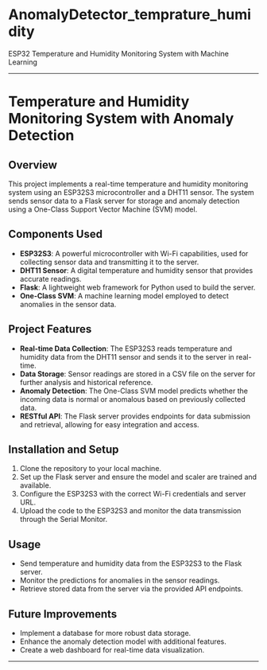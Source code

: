 # AnomalyDetector_temprature_humidity
ESP32 Temperature and Humidity Monitoring System with Machine Learning

---

# Temperature and Humidity Monitoring System with Anomaly Detection

## Overview

This project implements a real-time temperature and humidity monitoring system using an ESP32S3 microcontroller and a DHT11 sensor. The system sends sensor data to a Flask server for storage and anomaly detection using a One-Class Support Vector Machine (SVM) model.

## Components Used

- **ESP32S3**: A powerful microcontroller with Wi-Fi capabilities, used for collecting sensor data and transmitting it to the server.
- **DHT11 Sensor**: A digital temperature and humidity sensor that provides accurate readings.
- **Flask**: A lightweight web framework for Python used to build the server.
- **One-Class SVM**: A machine learning model employed to detect anomalies in the sensor data.

## Project Features

- **Real-time Data Collection**: The ESP32S3 reads temperature and humidity data from the DHT11 sensor and sends it to the server in real-time.
- **Data Storage**: Sensor readings are stored in a CSV file on the server for further analysis and historical reference.
- **Anomaly Detection**: The One-Class SVM model predicts whether the incoming data is normal or anomalous based on previously collected data.
- **RESTful API**: The Flask server provides endpoints for data submission and retrieval, allowing for easy integration and access.

## Installation and Setup

1. Clone the repository to your local machine.
2. Set up the Flask server and ensure the model and scaler are trained and available.
3. Configure the ESP32S3 with the correct Wi-Fi credentials and server URL.
4. Upload the code to the ESP32S3 and monitor the data transmission through the Serial Monitor.

## Usage

- Send temperature and humidity data from the ESP32S3 to the Flask server.
- Monitor the predictions for anomalies in the sensor readings.
- Retrieve stored data from the server via the provided API endpoints.

## Future Improvements

- Implement a database for more robust data storage.
- Enhance the anomaly detection model with additional features.
- Create a web dashboard for real-time data visualization.

---
